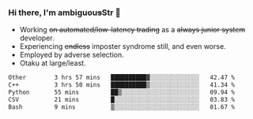 ### Hi there, I'm ambiguou~~s~~Str 👋

<!--
**ambiguoustexture/ambiguoustexture** is a ✨ _special_ ✨ repository because its `README.md` (this file) appears on your GitHub profile.

Here are some ideas to get you started:
-->
- Working ~~on automated/low-latency trading~~ as a ~~always junior system~~ developer.
- Experiencing ~~endless~~ imposter syndrome still, and even worse.
- Employed by adverse selection.
- Otaku at large/least.

<!--START_SECTION:waka-->

```txt
Other        3 hrs 57 mins   ██████████▓░░░░░░░░░░░░░░   42.47 %
C++          3 hrs 50 mins   ██████████▒░░░░░░░░░░░░░░   41.34 %
Python       55 mins         ██▒░░░░░░░░░░░░░░░░░░░░░░   09.94 %
CSV          21 mins         █░░░░░░░░░░░░░░░░░░░░░░░░   03.83 %
Bash         9 mins          ▒░░░░░░░░░░░░░░░░░░░░░░░░   01.67 %
```

<!--END_SECTION:waka-->
